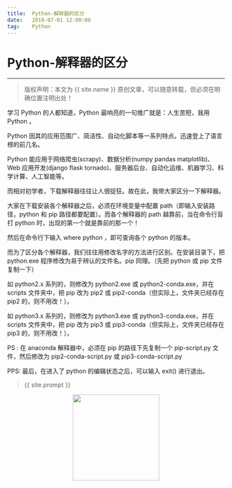 ```yaml
---       
title:  Python-解释器的区分
date:   2018-07-01 12:00:00
tag:    Python
---
```

# Python-解释器的区分

***
> 版权声明：本文为 {{ site.name }} 原创文章，可以随意转载，但必须在明确位置注明出处！

学习 Python 的人都知道，Python 最响亮的一句推广就是：人生苦短，我用 Python 。

Python 因其的应用范围广、简洁性、自动化脚本等一系列特点。迅速登上了语言榜的前几名。

Python 能应用于网络爬虫(scrapy)、数据分析(numpy pandas matplotlib)、 Web 应用开发(django flask tornado)、服务器后台、自动化运维、机器学习、科学计算、人工智能等。

而相对初学者，下载解释器往往让人很捉狂。故在此，我带大家区分一下解释器。

大家在下载安装各个解释器之后，必须在环境变量中配置 path（即输入安装路径，python 和 pip 路径都要配置）。而各个解释器的 path 越靠前，当在命令行盲打 python 时，出现的第一个就是靠前的那一个！

然后在命令行下输入 where python ，即可查询各个 python 的版本。

而为了区分各个解释器，我们往往用修改名字的方法进行区别。在安装目录下，把 python.exe 程序修改为易于辨认的文件名。pip 同理。（先把 python 或 pip 文件复制一下）

如 python2.x 系列的，则修改为 python2.exe 或 python2-conda.exe，并在 scripts 文件夹中，把 pip 改为 pip2 或 pip2-conda（但实际上，文件夹已经存在 pip2 的，则不用改！）。

如 python3.x 系列的，则修改为 python3.exe 或 python3-conda.exe，并在 scripts 文件夹中，把 pip 改为 pip3 或 pip3-conda（但实际上，文件夹已经存在 pip3 的，则不用改！）。

PS : 在 anaconda 解释器中，必须在 pip 的路径下先复制一个 pip-script.py 文件，然后修改为 pip2-conda-script.py 或 pip3-conda-script.py

PPS: 最后，在进入了 python 的编辑状态之后，可以输入 exit()  进行退出。

> {{ site.prompt }}

<div  align="center">
<img src="https://rengui520.github.io/images/wechart.jpg" width = "200" height = "200"/>